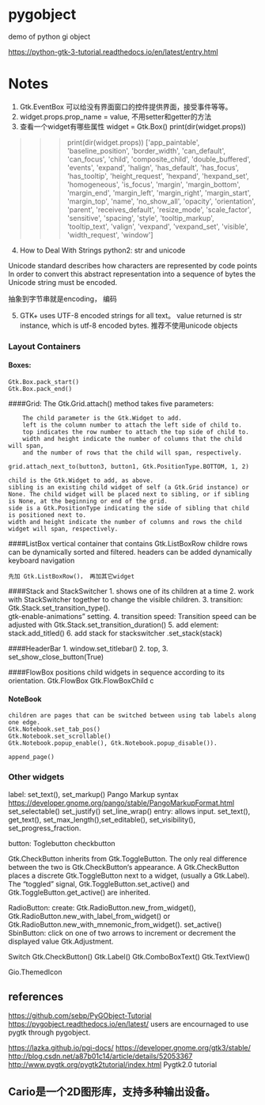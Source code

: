 # pygobject
demo of python gi object

https://python-gtk-3-tutorial.readthedocs.io/en/latest/entry.html

# Notes
1. Gtk.EventBox 可以给没有界面窗口的控件提供界面，接受事件等等。
2. widget.props.prop_name = value, 不用setter和getter的方法
3. 查看一个widget有哪些属性
widget = Gtk.Box()
print(dir(widget.props))

>>> print(dir(widget.props))
['app_paintable', 'baseline_position', 'border_width', 'can_default', 'can_focus', 'child', 'composite_child', 
'double_buffered', 'events', 'expand', 'halign', 'has_default', 'has_focus', 'has_tooltip', 'height_request', 
'hexpand', 'hexpand_set', 'homogeneous', 'is_focus', 'margin', 'margin_bottom', 'margin_end', 'margin_left', 
'margin_right', 'margin_start', 'margin_top', 'name', 'no_show_all', 'opacity', 'orientation', 'parent', 
'receives_default', 'resize_mode', 'scale_factor', 'sensitive', 'spacing', 'style', 'tooltip_markup', 
'tooltip_text', 'valign', 'vexpand', 'vexpand_set', 'visible', 'width_request', 'window']

4. How to Deal With Strings
python2: str and unicode

 Unicode standard describes how characters are represented by code points
 In order to convert this abstract representation into a sequence of bytes the Unicode string must be encoded. 
  
   抽象到字节串就是encoding， 编码

5. GTK+ uses UTF-8 encoded strings for all text。 value returned is str instance, which is utf-8 encoded bytes.
推荐不使用unicode objects


### Layout Containers

 #### Boxes:
    Gtk.Box.pack_start()
    Gtk.Box.pack_end()
 
 ####Grid:
    The Gtk.Grid.attach() method takes five parameters:

        The child parameter is the Gtk.Widget to add.
        left is the column number to attach the left side of child to.
        top indicates the row number to attach the top side of child to.
        width and height indicate the number of columns that the child will span, 
        and the number of rows that the child will span, respectively.

    grid.attach_next_to(button3, button1, Gtk.PositionType.BOTTOM, 1, 2)
    
    child is the Gtk.Widget to add, as above.
    sibling is an existing child widget of self (a Gtk.Grid instance) or None. The child widget will be placed next to sibling, or if sibling is None, at the beginning or end of the grid.
    side is a Gtk.PositionType indicating the side of sibling that child is positioned next to.
    width and height indicate the number of columns and rows the child widget will span, respectively.

 
 ####ListBox
    vertical container that contains Gtk.ListBoxRow childre
    rows can be dynamically sorted and filtered. 
    headers can be added dynamically
    keyboard navigation
    
    先加 Gtk.ListBoxRow()， 再加其它widget
    
    
            
 
 ####Stack and StackSwitcher
    1. shows one of its children at a time
    2. work with StackSwitcher together to change the visible children.
    3. transition:  Gtk.Stack.set_transition_type().  
        gtk-enable-animations” setting.
    4. transition speed: Transition speed can be adjusted with Gtk.Stack.set_transition_duration()
    5. add element: stack.add_titled()
    6. add stack for stackswitcher .set_stack(stack)
 
 
 ####HeaderBar
    1. window.set_titlebar() 
    2. top, 
    3. set_show_close_button(True)
    
 
 ####FlowBox
    positions child widgets in sequence according to its orientation.
     Gtk.FlowBox
      Gtk.FlowBoxChild c
      
 #### NoteBook
    children are pages that can be switched between using tab labels along one edge.
    Gtk.Notebook.set_tab_pos()
    Gtk.Notebook.set_scrollable()
    Gtk.Notebook.popup_enable(), Gtk.Notebook.popup_disable()).
      
    append_page()
    
    
### Other widgets
 label:
    set_text(), set_markup() Pango Markup syntax    https://developer.gnome.org/pango/stable/PangoMarkupFormat.html
    set_selectable()
    set_justify()
    set_line_wrap()
 entry:
    allows input.
    set_text(), get_text(), set_max_length(),set_editable(), set_visibility(), set_progress_fraction.
    
  button:
  Toglebutton
  checkbutton
  
  Gtk.CheckButton inherits from Gtk.ToggleButton. The only real difference between the two is Gtk.CheckButton‘s appearance. A Gtk.CheckButton places a discrete Gtk.ToggleButton next to a widget, (usually a Gtk.Label). The “toggled” signal, Gtk.ToggleButton.set_active() and Gtk.ToggleButton.get_active() are inherited.
  
  RadioButton:
    create:
    Gtk.RadioButton.new_from_widget(), 
    Gtk.RadioButton.new_with_label_from_widget() or 
    Gtk.RadioButton.new_with_mnemonic_from_widget(). 
        set_active()
 SbinButton:
    click on one of two arrows to increment or decrement the displayed value
    Gtk.Adjustment.
    
    
    
 Switch
 Gtk.CheckButton()
 Gtk.Label()
 Gtk.ComboBoxText()
 Gtk.TextView()

 Gio.ThemedIcon
 



## references 
https://github.com/sebp/PyGObject-Tutorial
https://pygobject.readthedocs.io/en/latest/ users are encournaged to use pygtk through pygobject.

https://lazka.github.io/pgi-docs/
https://developer.gnome.org/gtk3/stable/
http://blog.csdn.net/a87b01c14/article/details/52053367
http://www.pygtk.org/pygtk2tutorial/index.html  Pygtk2.0 tutorial



## Cario是一个2D图形库，支持多种输出设备。
